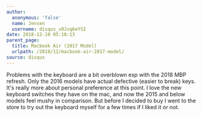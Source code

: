 ```yaml
---
author:
  anonymous: 'false'
  name: Jensen
  username: disqus_v0Jvq6eYSI
date: 2018-12-10 05:10:13
parent_page:
  title: Macbook Air (2017 Model)
  urlpath: /2018/12/macbook-air-2017-model/
source: disqus
---
```


<p>Problems with the keyboard are a bit overblown esp with the 2018 MBP refresh. Only the 2016 models have actual defective (easier to break) keys. It's really more about personal preference at this point. I love the new keyboard switches they have on the mac, and now the 2015 and below models feel mushy in comparison. But before I decided to buy I went to the store to try out the keyboard myself for a few times if I liked it or not.</p>